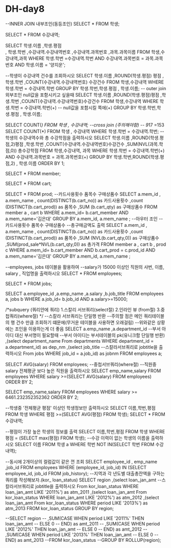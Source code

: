# DH-day8
--INNER JOIN 내부조인(동등조인)
SELECT *
FROM 학생;

SELECT *
FROM 수강내역;

SELECT 학생.이름 
    ,학생.평점  
    , 학생.학번
    ,수강내역.수강내역번호
    ,수강내역.과목번호
    ,과목.과목이름
FROM 학생,수강내역,과목
WHERE 학생.학번 =수강내역.학번
AND 수강내역.과목번호 = 과목.과목번호
AND 학생.이름 = '양지운';

--학생이 수강내역 건수를 조회하시오
SELECT 학생.이름
    ,ROUND(학생.평점) 평점
    ,학생.학번
    ,COUNT(수강내역.수강내역번호) 수강건수
FROM 학생,수강내역
WHERE 학생.학번 = 수강내역.학번
GROUP BY 학생.학번,학생.평점 , 학생.이름;
-- outer join외부조인 null값을 포함시키고 싶을때
SELECT 학생.이름
    ,ROUND(학생.평점)평점
    ,학생.학번
    ,COUNT(수강내역.수강내역번호)수강건수
FROM 학생,수강내역
WHERE 학생.학번 = 수강내역.학번(+) -- null값을 포함시킬 쪽에(+)
GROUP BY 학생.학번,학생.평점 , 학생.이름;

SELECT COUNT(*)
FROM 학생 , 수강내역; --cross join (주의해야함)
                    -- 9*17 =153
SELECT COUNT(*)
FROM 학생 , 수강내역
WHERE 학생.학번 = 수강내역.학번;
--학생의 수강내역수와 총 수강학점을 출력하시오
SELECT 학생.이름
    ,ROUND(학생.평점,2)평점
    ,학생.학번
    ,COUNT(수강내역.수강내역번호)수강건수
    ,SUM(NVL(과목.학점,0)) 총수강학점
FROM 학생,수강내역, 과목
WHERE 학생.학번 = 수강내역.학번(+) 
AND 수강내역.과목번호 = 과목.과목번호(+)
GROUP BY 학생.학번,ROUND(학생.평점,2) , 학생.이름
ORDER BY 1;

SELECT *
FROM member;

SELECT *
FROM cart;

SELECT *
FROM prod;
--카드사용횟수 품목수 구매상품수
SELECT a.mem_id
    , a.mem_name
    , count(DISTINCT(b.cart_no)) as  카드사용횟수
    ,count (DISTINCT(b.cart_prod)) as 품목수
    ,SUM (b.cart_qty) as  구매상품수
FROM member a
     , cart b
WHERE a.mem_id= b.cart_member
AND a.mem_name='김은대'
GROUP BY a.mem_id, a.mem_name ;
--아우터 조인
-- 카드사용횟수 품목수 구매상품수
--총구매금액도 출력
SELECT a.mem_id
    , a.mem_name
    , count(DISTINCT(b.cart_no)) as  카드사용횟수
    ,count (DISTINCT(b.cart_prod)) as 품목수
    ,SUM (NVL(b.cart_qty,0)) as  구매상품수
    ,SUM(prod_sale*NVL(b.cart_qty,0)) as 총가격
FROM member a
     , cart b
     , prod c
WHERE a.mem_id= b.cart_member
AND b.cart_prod = c.prod_id
AND a.mem_name='김은대'
GROUP BY a.mem_id, a.mem_name ;

--employees, jobs 테이블을 활용하여
--salary가 15000 이상인 직원의 사번, 이름, salary , 직업명을 출력하시오
SELECT *
FROM employees;

SELECT *
FROM jobs;

SELECT a.employee_id
     ,a.emp_name
     ,a.salary
     ,b.job_title
FROM employees a, jobs b
WHERE a.job_id= b.job_id
AND a.salary>=15000;

/*subquery (쿼리안에 쿼리)
    1.스칼리 서브쿼리(select절)
    2.인라인 뷰 (from절)
    3.중첩쿼리(where절)
    */
--스칼라 서브쿼리는 단일행 반환
--주의할 점은 메인 쿼리테이블의 행 건수 만큼 조회하기 떄문에(무거운 테이블을 사용하면 오래걸림)
--위와같은 상황에는 조인을 이용하는게 더 좋음
SELECT a.emp_name
    ,a.department_id --부서 아이디 대신 부서명이 필요할때
                    --부서 아이디는 부서테이블의 pk(유니크함 단일행 반환)
    ,(select department_name
    From departments
    WHERE department_id = a.department_id) as dep_nm 
    ,(select job_title --스칼라서브쿼리로 jobtitle을 출력하시오
    From jobs
    WHERE job_id = a.job_id) as jobnm
FROM employees a;


SELECT AVG(salary)
FROM employees;
--중첩서브쿼리(where절)
--직원중 salary 전체평균 보다 높은 직원을 출력하시오
SELECT emp_name,salary
FROM employees
WHERE salary >=(SELECT AVG(salary)
                FROM employees)
ORDER BY 2;

SELECT emp_name,salary
FROM employees
WHERE salary  >= 6461.232352352362
ORDER BY 2;

--학생중 '전체평균 평점' 이상인 학생정보만 출력하시오
SELECT 이름,학번,평점
FROM 학생
WHERE 평점 >=(SELECT AVG(평점)
                FROM 학생);
SELECT *
FROM 수강내역;

--평점이 가장 높은 학생의 정보를 출력
SELECT 이름,학번,평점
FROM 학생
WHERE 평점 = (SELECT max(평점)
                FROM 학생);
--수강 이력이 없는 학생의 이름을 출력하시오
SELECT 이름
FROM 학생 a
WHERE 학번 NOT IN(SELECT 학번 
                FROM 수강내역);

--동시에 2개이상의 컬럼값이 같은 껀 조회
SELECT employee_id
    , emp_name
    ,job_id
FROM employees
WHERE (employee_id, job_id) IN (SELECT employee_id, job_id
                                 FROM  job_history);
--지역과 각 년도별 대출총잔액을 구하는 쿼리를 작성해보자.(kor_ loan_status)
SELECT region
    ,(select loan_jan_amt --스칼라서브쿼리로 jobtitle을 출력하시오
    From kor_loan_status
    WHERE loan_jan_amt LIKE '2011%') as atm_2011
    ,(select loan_jan_amt 
    From kor_loan_status
    WHERE loan_jan_amt LIKE '2012%') as atm_2012
    ,(select loan_jan_amt 
    From kor_loan_status
    WHERE period LIKE '2013%') as atm_2013
FROM kor_loan_status
GROUP BY region;

--SELECT region
--      ,SUM(CASE WHEN period LIKE '2011%' THEN loan_jan_amt 
--          ELSE 0 
--       END) as amt_2011
--    ,SUM(CASE WHEN period LIKE '2012%' THEN loan_jan_amt 
--          ELSE 0 
--       END) as amt_2012
--    ,SUM(CASE WHEN period LIKE '2013%' THEN loan_jan_amt 
--          ELSE 0 
--       END) as amt_2013
--FROM kor_loan_status
--GROUP BY ROLLUP(region);



